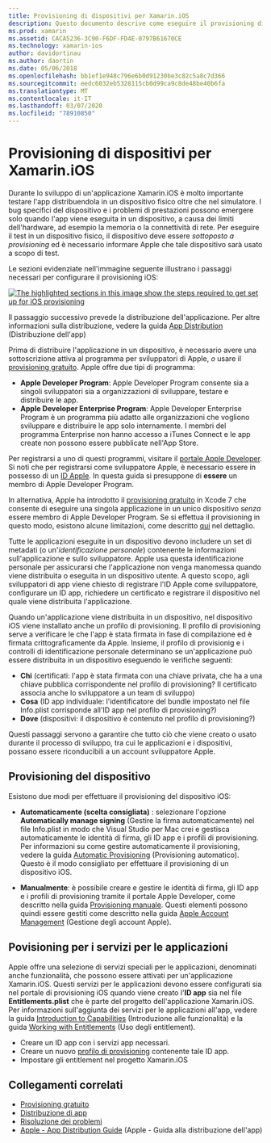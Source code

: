 ```yaml
---
title: Provisioning di dispositivi per Xamarin.iOS
description: Questo documento descrive come eseguire il provisioning di un dispositivo in modo da usarlo per il test di un'applicazione. Illustra inoltre come configurare un'app per poter usare funzionalità quali le notifiche push.
ms.prod: xamarin
ms.assetid: CACA5236-3C90-F6DF-FD4E-0797B61670CE
ms.technology: xamarin-ios
author: davidortinau
ms.author: daortin
ms.date: 05/06/2018
ms.openlocfilehash: bb1ef1e948c796e6b0d91230be3c82c5a8c7d366
ms.sourcegitcommit: eedc6032eb5328115cb0d99ca9c8de48be40b6fa
ms.translationtype: MT
ms.contentlocale: it-IT
ms.lasthandoff: 03/07/2020
ms.locfileid: "78910850"
---
```

# <a name="device-provisioning-for-xamarinios"></a>Provisioning di dispositivi per Xamarin.iOS

Durante lo sviluppo di un'applicazione Xamarin.iOS è molto importante testare l'app distribuendola in un dispositivo fisico oltre che nel simulatore. I bug specifici del dispositivo e i problemi di prestazioni possono emergere solo quando l'app viene eseguita in un dispositivo, a causa dei limiti dell'hardware, ad esempio la memoria o la connettività di rete. Per eseguire il test in un dispositivo fisico, il dispositivo deve essere *sottoposto a provisioning* ed è necessario informare Apple che tale dispositivo sarà usato a scopo di test.

Le sezioni evidenziate nell'immagine seguente illustrano i passaggi necessari per configurare il provisioning iOS:

[![](images/provisioningdiagram.png "The highlighted sections in this image show the steps required to get set up for iOS provisioning")](images/provisioningdiagram.png#lightbox)

Il passaggio successivo prevede la distribuzione dell'applicazione. Per altre informazioni sulla distribuzione, vedere la guida [App Distribution](~/ios/deploy-test/app-distribution/index.md) (Distribuzione dell'app)

Prima di distribuire l'applicazione in un dispositivo, è necessario avere una sottoscrizione attiva al programma per sviluppatori di Apple, *o* usare il [provisioning gratuito](~/ios/get-started/installation/device-provisioning/free-provisioning.md). Apple offre due tipi di programma:

- **Apple Developer Program**: Apple Developer Program consente sia a singoli sviluppatori sia a organizzazioni di sviluppare, testare e distribuire le app.
- **Apple Developer Enterprise Program**: Apple Developer Enterprise Program è un programma più adatto alle organizzazioni che vogliono sviluppare e distribuire le app solo internamente. I membri del programma Enterprise non hanno accesso a iTunes Connect e le app create non possono essere pubblicate nell'App Store.

Per registrarsi a uno di questi programmi, visitare il [portale Apple Developer](https://developer.apple.com/programs/enroll/). Si noti che per registrarsi come sviluppatore Apple, è necessario essere in possesso di un [ID Apple](https://appleid.apple.com/). In questa guida si presuppone di **essere** un membro di Apple Developer Program.

In alternativa, Apple ha introdotto il [provisioning gratuito](~/ios/get-started/installation/device-provisioning/free-provisioning.md) in Xcode 7 che consente di eseguire una singola applicazione in un unico dispositivo *senza* essere membro di Apple Developer Program. Se si effettua il provisioning in questo modo, esistono alcune limitazioni, come descritto [qui](~/ios/get-started/installation/device-provisioning/free-provisioning.md#limitations) nel dettaglio.

Tutte le applicazioni eseguite in un dispositivo devono includere un set di metadati (o un'*identificazione personale*) contenente le informazioni sull'applicazione e sullo sviluppatore. Apple usa questa identificazione personale per assicurarsi che l'applicazione non venga manomessa quando viene distribuita o eseguita in un dispositivo utente. A questo scopo, agli sviluppatori di app viene chiesto di registrare l'ID Apple come sviluppatore, configurare un ID app, richiedere un certificato e registrare il dispositivo nel quale viene distribuita l'applicazione.

Quando un'applicazione viene distribuita in un dispositivo, nel dispositivo iOS viene installato anche un profilo di provisioning. Il profilo di provisioning serve a verificare le che l'app è stata firmata in fase di compilazione ed è firmata crittograficamente da Apple. Insieme, il profilo di provisionig e i controlli di identificazione personale determinano se un'applicazione può essere distribuita in un dispositivo eseguendo le verifiche seguenti:

- **Chi** (certificati: l'app è stata firmata con una chiave privata, che ha a una chiave pubblica corrispondente nel profilo di provisioning? Il certificato associa anche lo sviluppatore a un team di sviluppo)
- **Cosa** (ID app individuale: l'identificatore del bundle impostato nel file Info.plist corrisponde all'ID app nel profilo di provisioning?)
- **Dove** (dispositivi: il dispositivo è contenuto nel profilo di provisioning?)

Questi passaggi servono a garantire che tutto ciò che viene creato o usato durante il processo di sviluppo, tra cui le applicazioni e i dispositivi, possano essere riconducibili a un account sviluppatore Apple.

## <a name="provisioning-your-device"></a>Provisioning del dispositivo

Esistono due modi per effettuare il provisioning del dispositivo iOS:

- **Automaticamente (scelta consigliata)** : selezionare l'opzione **Automatically manage signing** (Gestire la firma automaticamente) nel file Info.plist in modo che Visual Studio per Mac crei e gestisca automaticamente le identità di firma, gli ID app e i profili di provisioning. Per informazioni su come gestire automaticamente il provisioning, vedere la guida [Automatic Provisioning](automatic-provisioning.md) (Provisioning automatico). Questo è il modo consigliato per effettuare il provisioning di un dispositivo iOS.

- **Manualmente**: è possibile creare e gestire le identità di firma, gli ID app e i profili di provisioning tramite il portale Apple Developer, come descritto nella guida [Provisioning manuale](manual-provisioning.md). Questi elementi possono quindi essere gestiti come descritto nella guida [Apple Account Management](~/cross-platform/macios/apple-account-management.md) (Gestione degli account Apple).

## <a name="provisioning-for-application-services"></a>Povisioning per i servizi per le applicazioni

Apple offre una selezione di servizi speciali per le applicazioni, denominati anche funzionalità, che possono essere attivati per un'applicazione Xamarin.iOS. Questi servizi per le applicazioni devono essere configurati sia nel portale di provisioning iOS quando viene creato l'**ID app** sia nel file **Entitlements.plist** che è parte del progetto dell'applicazione Xamarin.iOS. Per informazioni sull'aggiunta dei servizi per le applicazioni all'app, vedere la guida [Introduction to Capabilities](~/ios/deploy-test/provisioning/capabilities/index.md) (Introduzione alle funzionalità) e la guida [Working with Entitlements](~/ios/deploy-test/provisioning/entitlements.md) (Uso degli entitlement).

- Creare un ID app con i servizi app necessari.
- Creare un nuovo [profilo di provisioning](#provisioning-your-device) contenente tale ID app.
- Impostare gli entitlement nel progetto Xamarin.iOS

## <a name="related-links"></a>Collegamenti correlati

- [Provisioning gratuito](~/ios/get-started/installation/device-provisioning/free-provisioning.md)
- [Distribuzione di app](~/ios/deploy-test/app-distribution/index.md)
- [Risoluzione dei problemi](~/ios/deploy-test/troubleshooting.md)
- [Apple - App Distribution Guide](https://developer.apple.com/library/ios/documentation/IDEs/Conceptual/AppDistributionGuide/Introduction/Introduction.html) (Apple - Guida alla distribuzione dell'app)
